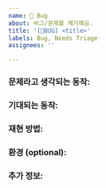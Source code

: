 ```yaml
---
name: 🐞 Bug
about: 버그/문제를 제기해요.
title: '[🐞BUG] <title>'
labels: Bug, Needs Triage
assignees: ''

---
```


<!--
Note: 발견한 문제가 이미 Issue로 등록되어 있는지 확인해주세요.
-->

### 문제라고 생각되는 동작:
<!-- 어떤 문제가 발생하는지 간단하게 설명해주세요. -->

### 기대되는 동작:
<!-- 예상되는 기대 동작에 대해 간단하게 설명해주세요. -->

### 재현 방법:
<!--
Example: 문제를 재현하는 방법:
1. 해당 환경에서 ...
2. 어떤 절차로 접근했을 때 ...
4. 어떤 오류를 볼 수 있는지 ...
-->

### 환경 (optional):
<!--
Example:
특정 환경에서만 발생한다면 기기나 OS 정보 기입
- OS: Ubuntu 20.04
- Node: 13.14.0
- npm: 7.6.3
-->

### 추가 정보:
<!--
링크나 스크린샷 등 문제에 대한 자세한 정보가 있다면 써주세요.
-->
